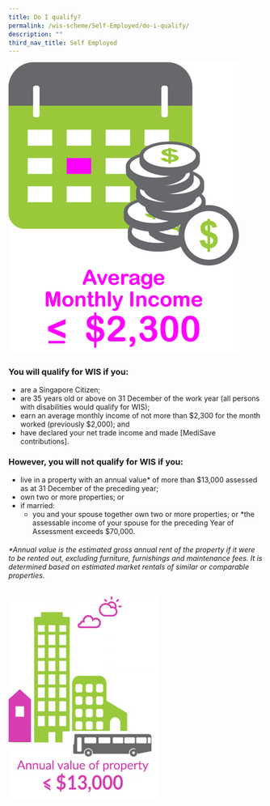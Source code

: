 ```yaml
---
title: Do I qualify?
permalink: /wis-scheme/Self-Employed/do-i-qualify/
description: ""
third_nav_title: Self Employed
---
```


![](/images/WIS8.png)

### You will qualify for WIS if you:
* are a Singapore Citizen;
* are 35 years old or above on 31 December of the work year (all persons with disabilities would qualify for WIS);
* earn an average monthly income of not more than $2,300 for the month worked (previously $2,000); and
* have declared your net trade income and made [MediSave contributions].

### However, you will not qualify for WIS if you:
* live in a property with an annual value* of more than $13,000 assessed as at 31 December of the preceding year;
* own two or more properties; or
* if married: 
  * you and your spouse together own two or more properties; or
  *the assessable income of your spouse for the preceding Year of Assessment exceeds $70,000.
###### *Annual value is the estimated gross annual rent of the property if it were to be rented out, excluding furniture, furnishings and maintenance fees. It is determined based on estimated market rentals of similar or comparable properties.

![](/images/WIS9.png)